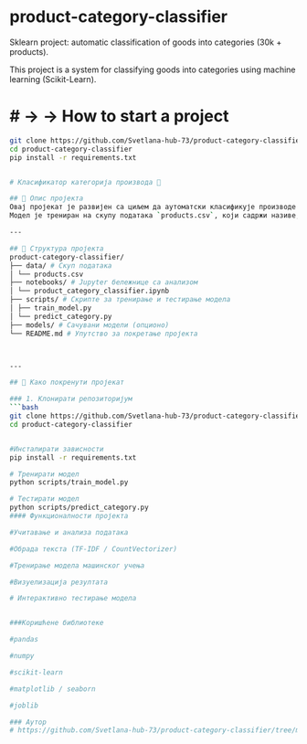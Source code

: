 # product-category-classifier
Sklearn project: automatic classification of goods into categories (30k + products). 


This project is a system for classifying goods into categories using machine learning (Scikit-Learn).

# # → → How to start a project
```bash
git clone https://github.com/Svetlana-hub-73/product-category-classifier.git
cd product-category-classifier
pip install -r requirements.txt


# Класификатор категорија производа 🛒

## 📌 Опис пројекта
Овај пројекат је развијен са циљем да аутоматски класификује производе по категоријама на основу њихових описа.  
Модел је трениран на скупу података `products.csv`, који садржи називе, описе и категорије производа.

---

## 📂 Структура пројекта
product-category-classifier/
├── data/ # Скуп података
│ └── products.csv
├── notebooks/ # Jupyter бележнице са анализом
│ └── product_category_classifier.ipynb
├── scripts/ # Скрипте за тренирање и тестирање модела
│ ├── train_model.py
│ └── predict_category.py
├── models/ # Сачувани модели (опционо)
└── README.md # Упутство за покретање пројекта



---

## 🚀 Како покренути пројекат

### 1. Клонирати репозиторијум
```bash
git clone https://github.com/Svetlana-hub-73/product-category-classifier.git
cd product-category-classifier


#Инсталирати зависности
pip install -r requirements.txt

# Тренирати модел
python scripts/train_model.py

# Тестирати модел
python scripts/predict_category.py
#### Функционалности пројекта

#Учитавање и анализа података

#Обрада текста (TF-IDF / CountVectorizer)

#Тренирање модела машинског учења

#Визуелизација резултата

# Интерактивно тестирање модела


###Коришћене библиотеке

#pandas

#numpy

#scikit-learn

#matplotlib / seaborn

#joblib 

### Аутор
# https://github.com/Svetlana-hub-73/product-category-classifier/tree/main
